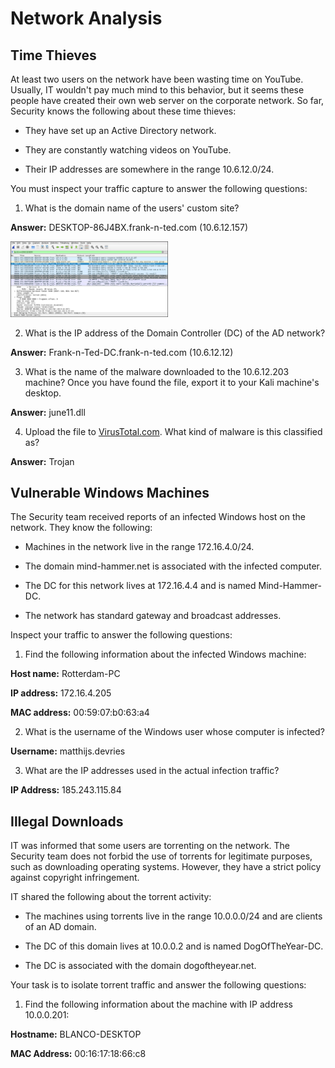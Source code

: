# Network Analysis

## Time Thieves

At least two users on the network have been wasting time on YouTube. Usually, IT wouldn't pay much mind to this behavior, but it seems these people have created their own web server on the corporate network. So far, Security knows the following about these time thieves:

- They have set up an Active Directory network.
    
- They are constantly watching videos on YouTube.
    
- Their IP addresses are somewhere in the range 10.6.12.0/24.
    

You must inspect your traffic capture to answer the following questions:

1. What is the domain name of the users' custom site?

**Answer:** DESKTOP-86J4BX.frank-n-ted.com (10.6.12.157)

<img src="https://github.com/SundownRider/Final-Project/blob/main/Images/Network-Analysis/Wireshark_1.png" width=50% height=50%>

2. What is the IP address of the Domain Controller (DC) of the AD network?

**Answer:** Frank-n-Ted-DC.frank-n-ted.com (10.6.12.12)

3. What is the name of the malware downloaded to the 10.6.12.203 machine? Once you have found the file, export it to your Kali machine's desktop.

**Answer:** june11.dll

4. Upload the file to [VirusTotal.com](https://www.virustotal.com/gui/). What kind of malware is this classified as?

**Answer:** Trojan

## Vulnerable Windows Machines

The Security team received reports of an infected Windows host on the network. They know the following:

- Machines in the network live in the range 172.16.4.0/24.
    
- The domain mind-hammer.net is associated with the infected computer.
    
- The DC for this network lives at 172.16.4.4 and is named Mind-Hammer-DC.
    
- The network has standard gateway and broadcast addresses.
    

Inspect your traffic to answer the following questions:

1. Find the following information about the infected Windows machine:

**Host name:** Rotterdam-PC

**IP address:** 172.16.4.205

**MAC address:** 00:59:07:b0:63:a4

2. What is the username of the Windows user whose computer is infected?

**Username:** matthijs.devries

3. What are the IP addresses used in the actual infection traffic?

**IP Address:** 185.243.115.84

## Illegal Downloads

IT was informed that some users are torrenting on the network. The Security team does not forbid the use of torrents for legitimate purposes, such as downloading operating systems. However, they have a strict policy against copyright infringement.

IT shared the following about the torrent activity:

- The machines using torrents live in the range 10.0.0.0/24 and are clients of an AD domain.
    
- The DC of this domain lives at 10.0.0.2 and is named DogOfTheYear-DC.
    
- The DC is associated with the domain dogoftheyear.net.
    

Your task is to isolate torrent traffic and answer the following questions:

1.  Find the following information about the machine with IP address 10.0.0.201:

**Hostname:** BLANCO-DESKTOP

**MAC Address:** 00:16:17:18:66:c8
